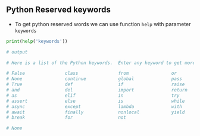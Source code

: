 ## Python Reserved keywords

- To get python reserved words we can use function `help` with parameter `keywords`

```python
print(help('keywords'))

# output

# Here is a list of the Python keywords.  Enter any keyword to get more help.

# False               class               from                or
# None                continue            global              pass
# True                def                 if                  raise
# and                 del                 import              return
# as                  elif                in                  try
# assert              else                is                  while
# async               except              lambda              with
# await               finally             nonlocal            yield
# break               for                 not

# None
```